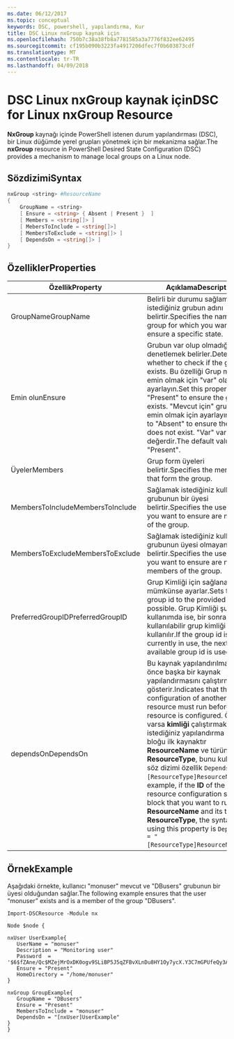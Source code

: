 ```yaml
---
ms.date: 06/12/2017
ms.topic: conceptual
keywords: DSC, powershell, yapılandırma, Kur
title: DSC Linux nxGroup kaynak için
ms.openlocfilehash: 750b7c38a38fb8a7781585a3a7776f832ee62495
ms.sourcegitcommit: cf195b090b3223fa4917206dfec7f0b603873cdf
ms.translationtype: MT
ms.contentlocale: tr-TR
ms.lasthandoff: 04/09/2018
---
```

# <a name="dsc-for-linux-nxgroup-resource"></a><span data-ttu-id="8b691-103">DSC Linux nxGroup kaynak için</span><span class="sxs-lookup"><span data-stu-id="8b691-103">DSC for Linux nxGroup Resource</span></span>

<span data-ttu-id="8b691-104">**NxGroup** kaynağı içinde PowerShell istenen durum yapılandırması (DSC), bir Linux düğümde yerel grupları yönetmek için bir mekanizma sağlar.</span><span class="sxs-lookup"><span data-stu-id="8b691-104">The **nxGroup** resource in PowerShell Desired State Configuration (DSC) provides a mechanism to manage local groups on a Linux node.</span></span>

## <a name="syntax"></a><span data-ttu-id="8b691-105">Sözdizimi</span><span class="sxs-lookup"><span data-stu-id="8b691-105">Syntax</span></span>

```powershell
nxGroup <string> #ResourceName
{
    GroupName = <string>
    [ Ensure = <string> { Absent | Present }  ]
    [ Members = <string[]> ]
    [ MebersToInclude = <string[]>]
    [ MembersToExclude = <string[]> ]
    [ DependsOn = <string[]> ]
}

```

## <a name="properties"></a><span data-ttu-id="8b691-106">Özellikler</span><span class="sxs-lookup"><span data-stu-id="8b691-106">Properties</span></span>

|  <span data-ttu-id="8b691-107">Özellik</span><span class="sxs-lookup"><span data-stu-id="8b691-107">Property</span></span> |  <span data-ttu-id="8b691-108">Açıklama</span><span class="sxs-lookup"><span data-stu-id="8b691-108">Description</span></span> |
|---|---|
| <span data-ttu-id="8b691-109">GroupName</span><span class="sxs-lookup"><span data-stu-id="8b691-109">GroupName</span></span>| <span data-ttu-id="8b691-110">Belirli bir durumu sağlamak istediğiniz grubun adını belirtir.</span><span class="sxs-lookup"><span data-stu-id="8b691-110">Specifies the name of the group for which you want to ensure a specific state.</span></span>|
| <span data-ttu-id="8b691-111">Emin olun</span><span class="sxs-lookup"><span data-stu-id="8b691-111">Ensure</span></span>| <span data-ttu-id="8b691-112">Grubun var olup olmadığını denetlemek belirler.</span><span class="sxs-lookup"><span data-stu-id="8b691-112">Determines whether to check if the group exists.</span></span> <span data-ttu-id="8b691-113">Bu özelliği Grup mevcut emin olmak için "var" olarak ayarlayın.</span><span class="sxs-lookup"><span data-stu-id="8b691-113">Set this property to "Present" to ensure the group exists.</span></span> <span data-ttu-id="8b691-114">"Mevcut için" grubu yok emin olmak için ayarlayın.</span><span class="sxs-lookup"><span data-stu-id="8b691-114">Set it to "Absent" to ensure the group does not exist.</span></span> <span data-ttu-id="8b691-115">"Var" varsayılan değerdir.</span><span class="sxs-lookup"><span data-stu-id="8b691-115">The default value is "Present".</span></span>|
| <span data-ttu-id="8b691-116">Üyeler</span><span class="sxs-lookup"><span data-stu-id="8b691-116">Members</span></span>| <span data-ttu-id="8b691-117">Grup form üyeleri belirtir.</span><span class="sxs-lookup"><span data-stu-id="8b691-117">Specifies the members that form the group.</span></span>|
| <span data-ttu-id="8b691-118">MembersToInclude</span><span class="sxs-lookup"><span data-stu-id="8b691-118">MembersToInclude</span></span>| <span data-ttu-id="8b691-119">Sağlamak istediğiniz kullanıcıları grubunun bir üyesi belirtir.</span><span class="sxs-lookup"><span data-stu-id="8b691-119">Specifies the users who you want to ensure are members of the group.</span></span>|
| <span data-ttu-id="8b691-120">MembersToExclude</span><span class="sxs-lookup"><span data-stu-id="8b691-120">MembersToExclude</span></span>| <span data-ttu-id="8b691-121">Sağlamak istediğiniz kullanıcıları grubunun üyesi olmayan belirtir.</span><span class="sxs-lookup"><span data-stu-id="8b691-121">Specifies the users who you want to ensure are not members of the group.</span></span>|
| <span data-ttu-id="8b691-122">PreferredGroupID</span><span class="sxs-lookup"><span data-stu-id="8b691-122">PreferredGroupID</span></span>| <span data-ttu-id="8b691-123">Grup Kimliği için sağlanan değer mümkünse ayarlar.</span><span class="sxs-lookup"><span data-stu-id="8b691-123">Sets the group id to the provided value if possible.</span></span> <span data-ttu-id="8b691-124">Grup Kimliği şu anda kullanımda ise, bir sonraki kullanılabilir grup kimliği kullanılır.</span><span class="sxs-lookup"><span data-stu-id="8b691-124">If the group id is currently in use, the next available group id is used.</span></span>|
| <span data-ttu-id="8b691-125">dependsOn</span><span class="sxs-lookup"><span data-stu-id="8b691-125">DependsOn</span></span> | <span data-ttu-id="8b691-126">Bu kaynak yapılandırılmadan önce başka bir kaynak yapılandırmasını çalıştırmalısınız gösterir.</span><span class="sxs-lookup"><span data-stu-id="8b691-126">Indicates that the configuration of another resource must run before this resource is configured.</span></span> <span data-ttu-id="8b691-127">Örneğin, varsa **kimliği** çalıştırmak istediğiniz yapılandırma betik bloğu ilk kaynaktır **ResourceName** ve türünü **ResourceType**, bunu kullanarak söz dizimi özellik `DependsOn = "[ResourceType]ResourceName"`.</span><span class="sxs-lookup"><span data-stu-id="8b691-127">For example, if the **ID** of the resource configuration script block that you want to run first is **ResourceName** and its type is **ResourceType**, the syntax for using this property is `DependsOn = "[ResourceType]ResourceName"`.</span></span>|

## <a name="example"></a><span data-ttu-id="8b691-128">Örnek</span><span class="sxs-lookup"><span data-stu-id="8b691-128">Example</span></span>

<span data-ttu-id="8b691-129">Aşağıdaki örnekte, kullanıcı "monuser" mevcut ve "DBusers" grubunun bir üyesi olduğundan sağlar.</span><span class="sxs-lookup"><span data-stu-id="8b691-129">The following example ensures that the user “monuser” exists and is a member of the group "DBusers".</span></span>

```
Import-DSCResource -Module nx

Node $node {

nxUser UserExample{
   UserName = "monuser"
   Description = "Monitoring user"
   Password  =    '$6$fZAne/Qc$MZejMrOxDK0ogv9SLiBP5J5qZFBvXLnDu8HY1Oy7ycX.Y3C7mGPUfeQy3A82ev3zIabhDQnj2ayeuGn02CqE/0'
   Ensure = "Present"
   HomeDirectory = "/home/monuser"
}

nxGroup GroupExample{
   GroupName = "DBusers"
   Ensure = "Present"
   MembersToInclude = "monuser"
   DependsOn = "[nxUser]UserExample"
}
}
```